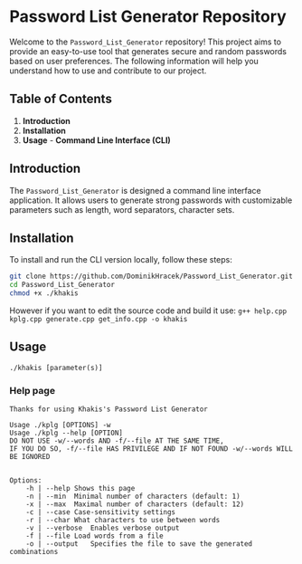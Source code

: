 # Password List Generator Repository
Welcome to the `Password_List_Generator` repository! This project aims to provide an easy-to-use tool that generates secure and random passwords based on user preferences. The following information will help you understand how to use and contribute to our project.
## Table of Contents
1. **Introduction**
2. **Installation**
3. **Usage** - **Command Line Interface (CLI)**
## Introduction
The `Password_List_Generator` is designed a command line interface application. It allows users to generate strong passwords with customizable parameters such as length, word separators, character sets. 
## Installation
To install and run the CLI version locally, follow these steps:
```bash
git clone https://github.com/DominikHracek/Password_List_Generator.git
cd Password_List_Generator
chmod +x ./khakis
```
However if you want to edit the source code and build it use:
`g++ help.cpp kplg.cpp generate.cpp get_info.cpp -o khakis`
## Usage
`./khakis [parameter(s)]`
### Help page
```
Thanks for using Khakis's Password List Generator

Usage ./kplg [OPTIONS] -w
Usage ./kplg --help [OPTION]
DO NOT USE -w/--words AND -f/--file AT THE SAME TIME,
IF YOU DO SO, -f/--file HAS PRIVILEGE AND IF NOT FOUND -w/--words WILL BE IGNORED


Options:
	-h | --help	Shows this page
	-n | --min	Minimal number of characters (default: 1)
	-x | --max	Maximal number of characters (default: 12)
	-c | --case	Case-sensitivity settings
	-r | --char	What characters to use between words
	-v | --verbose	Enables verbose output
	-f | --file	Load words from a file
	-o | --output	Specifies the file to save the generated combinations

```
